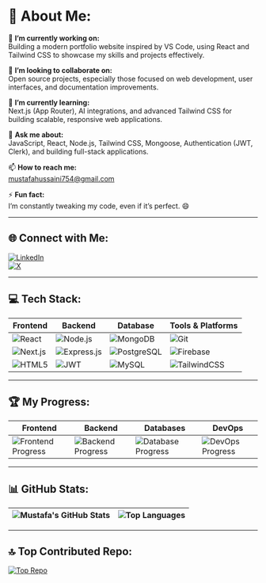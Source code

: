 # 💫 About Me:

🔭 **I’m currently working on:**  
Building a modern portfolio website inspired by VS Code, using React and Tailwind CSS to showcase my skills and projects effectively.  

👯 **I’m looking to collaborate on:**  
Open source projects, especially those focused on web development, user interfaces, and documentation improvements.  

🌱 **I’m currently learning:**  
Next.js (App Router), AI integrations, and advanced Tailwind CSS for building scalable, responsive web applications.  

💬 **Ask me about:**  
JavaScript, React, Node.js, Tailwind CSS, Mongoose, Authentication (JWT, Clerk), and building full-stack applications.  

📫 **How to reach me:**  
[mustafahussaini754@gmail.com](mailto:mustafahussaini754@gmail.com)  

⚡ **Fun fact:**  
I’m constantly tweaking my code, even if it’s perfect. 😄  

---

## 🌐 Connect with Me:
[![LinkedIn](https://img.shields.io/badge/LinkedIn-%230077B5.svg?style=for-the-badge&logo=linkedin&logoColor=white)](https://www.linkedin.com/in/mustafa-hussaini/)  
[![X](https://img.shields.io/badge/X-%231DA1F2.svg?style=for-the-badge&logo=x&logoColor=white)](https://x.com/Mustafa40204509)  

---

## 💻 Tech Stack:
| **Frontend** | **Backend** | **Database** | **Tools & Platforms** |
|--------------|-------------|--------------|-----------------------|
| ![React](https://img.shields.io/badge/React-%2361DAFB.svg?style=flat&logo=react&logoColor=black) | ![Node.js](https://img.shields.io/badge/Node.js-%2343853D.svg?style=flat&logo=node.js&logoColor=white) | ![MongoDB](https://img.shields.io/badge/MongoDB-%2347A248.svg?style=flat&logo=mongodb&logoColor=white) | ![Git](https://img.shields.io/badge/Git-%23F05033.svg?style=flat&logo=git&logoColor=white) |
| ![Next.js](https://img.shields.io/badge/Next.js-%23000000.svg?style=flat&logo=next.js&logoColor=white) | ![Express.js](https://img.shields.io/badge/Express.js-%23000000.svg?style=flat&logo=express&logoColor=white) | ![PostgreSQL](https://img.shields.io/badge/PostgreSQL-%23316192.svg?style=flat&logo=postgresql&logoColor=white) | ![Firebase](https://img.shields.io/badge/Firebase-%23FFCA28.svg?style=flat&logo=firebase&logoColor=black) |
| ![HTML5](https://img.shields.io/badge/HTML5-%23E34F26.svg?style=flat&logo=html5&logoColor=white) | ![JWT](https://img.shields.io/badge/JWT-black?style=flat&logo=JSON%20web%20tokens) | ![MySQL](https://img.shields.io/badge/MySQL-%2300f.svg?style=flat&logo=mysql&logoColor=white) | ![TailwindCSS](https://img.shields.io/badge/TailwindCSS-%2338B2AC.svg?style=flat&logo=tailwind-css&logoColor=white) |

---

## 🏆 My Progress:

| **Frontend** | **Backend** | **Databases** | **DevOps** |
|--------------|-------------|---------------|------------|
| ![Frontend Progress](https://progress-bar.dev/85/?title=Frontend&color=61DAFB) | ![Backend Progress](https://progress-bar.dev/75/?title=Backend&color=orange) | ![Database Progress](https://progress-bar.dev/70/?title=Databases&color=green) | ![DevOps Progress](https://progress-bar.dev/60/?title=DevOps&color=blue) |

---

## 📊 GitHub Stats:

| ![Mustafa's GitHub Stats](https://github-readme-stats.vercel.app/api?username=mustafa-munib&show_icons=true&theme=radical) | ![Top Languages](https://github-readme-stats.vercel.app/api/top-langs/?username=mustafa-munib&layout=compact&theme=radical) |
|---------------------------------|---------------------------------------|

---

## 🔝 Top Contributed Repo:
[![Top Repo](https://github-readme-stats.vercel.app/api/pin/?username=mustafa-munib&repo=top-repo-name&theme=radical)](https://github.com/mustafa-munib/top-repo-name)

